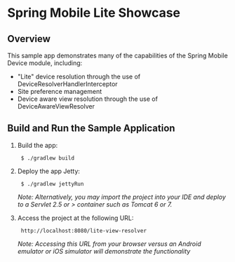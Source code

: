 # Spring Mobile Lite Showcase

## Overview

This sample app demonstrates many of the capabilities of the Spring Mobile Device module, including:

* "Lite" device resolution through the use of DeviceResolverHandlerInterceptor
* Site preference management
* Device aware view resolution through the use of DeviceAwareViewResolver

## Build and Run the Sample Application

1. Build the app:

		$ ./gradlew build 

2. Deploy the app Jetty:

		$ ./gradlew jettyRun

	_Note: Alternatively, you may import the project into your IDE and deploy to a Servlet 2.5 or > container such as Tomcat 6 or 7._

3. Access the project at the following URL:

		http://localhost:8080/lite-view-resolver

	_Note: Accessing this URL from your browser versus an Android emulator or iOS simulator will demonstrate the functionality_

